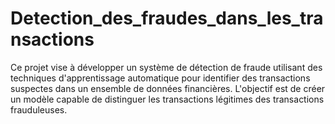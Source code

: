# Detection_des_fraudes_dans_les_transactions
Ce projet vise à développer un système de détection de fraude utilisant des techniques d'apprentissage automatique pour identifier des transactions suspectes dans un ensemble de données financières. L'objectif est de créer un modèle capable de distinguer les transactions légitimes des transactions frauduleuses.
